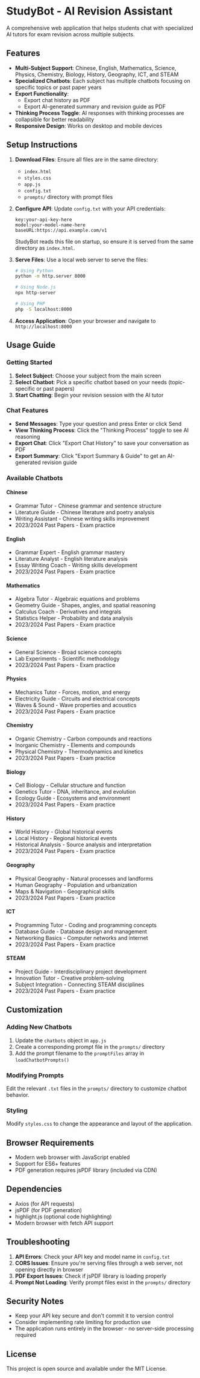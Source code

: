 # StudyBot - AI Revision Assistant

A comprehensive web application that helps students chat with specialized AI tutors for exam revision across multiple subjects.

## Features

- **Multi-Subject Support**: Chinese, English, Mathematics, Science, Physics, Chemistry, Biology, History, Geography, ICT, and STEAM
- **Specialized Chatbots**: Each subject has multiple chatbots focusing on specific topics or past paper years
- **Export Functionality**: 
  - Export chat history as PDF
  - Export AI-generated summary and revision guide as PDF
- **Thinking Process Toggle**: AI responses with thinking processes are collapsible for better readability
- **Responsive Design**: Works on desktop and mobile devices

## Setup Instructions

1. **Download Files**: Ensure all files are in the same directory:
   - `index.html`
   - `styles.css`
   - `app.js`
   - `config.txt`
   - `prompts/` directory with prompt files

2. **Configure API**: Update `config.txt` with your API credentials:
   ```
   key:your-api-key-here
   model:your-model-name-here
   baseURL:https://api.example.com/v1
   ```
   StudyBot reads this file on startup, so ensure it is served from the same directory as `index.html`.

3. **Serve Files**: Use a local web server to serve the files:
   ```bash
   # Using Python
   python -m http.server 8000
   
   # Using Node.js
   npx http-server
   
   # Using PHP
   php -S localhost:8000
   ```

4. **Access Application**: Open your browser and navigate to `http://localhost:8000`

## Usage Guide

### Getting Started
1. **Select Subject**: Choose your subject from the main screen
2. **Select Chatbot**: Pick a specific chatbot based on your needs (topic-specific or past papers)
3. **Start Chatting**: Begin your revision session with the AI tutor

### Chat Features
- **Send Messages**: Type your question and press Enter or click Send
- **View Thinking Process**: Click the "Thinking Process" toggle to see AI reasoning
- **Export Chat**: Click "Export Chat History" to save your conversation as PDF
- **Export Summary**: Click "Export Summary & Guide" to get an AI-generated revision guide

### Available Chatbots

#### Chinese
- Grammar Tutor - Chinese grammar and sentence structure
- Literature Guide - Chinese literature and poetry analysis
- Writing Assistant - Chinese writing skills improvement
- 2023/2024 Past Papers - Exam practice

#### English  
- Grammar Expert - English grammar mastery
- Literature Analyst - English literature analysis
- Essay Writing Coach - Writing skills development
- 2023/2024 Past Papers - Exam practice

#### Mathematics
- Algebra Tutor - Algebraic equations and problems
- Geometry Guide - Shapes, angles, and spatial reasoning
- Calculus Coach - Derivatives and integrals
- Statistics Helper - Probability and data analysis
- 2023/2024 Past Papers - Exam practice

#### Science
- General Science - Broad science concepts
- Lab Experiments - Scientific methodology
- 2023/2024 Past Papers - Exam practice

#### Physics
- Mechanics Tutor - Forces, motion, and energy
- Electricity Guide - Circuits and electrical concepts
- Waves & Sound - Wave properties and acoustics
- 2023/2024 Past Papers - Exam practice

#### Chemistry
- Organic Chemistry - Carbon compounds and reactions
- Inorganic Chemistry - Elements and compounds
- Physical Chemistry - Thermodynamics and kinetics
- 2023/2024 Past Papers - Exam practice

#### Biology
- Cell Biology - Cellular structure and function
- Genetics Tutor - DNA, inheritance, and evolution
- Ecology Guide - Ecosystems and environment
- 2023/2024 Past Papers - Exam practice

#### History
- World History - Global historical events
- Local History - Regional historical events
- Historical Analysis - Source analysis and interpretation
- 2023/2024 Past Papers - Exam practice

#### Geography
- Physical Geography - Natural processes and landforms
- Human Geography - Population and urbanization
- Maps & Navigation - Geographical skills
- 2023/2024 Past Papers - Exam practice

#### ICT
- Programming Tutor - Coding and programming concepts
- Database Guide - Database design and management
- Networking Basics - Computer networks and internet
- 2023/2024 Past Papers - Exam practice

#### STEAM
- Project Guide - Interdisciplinary project development
- Innovation Tutor - Creative problem-solving
- Subject Integration - Connecting STEAM disciplines
- 2023/2024 Past Papers - Exam practice

## Customization

### Adding New Chatbots
1. Update the `chatbots` object in `app.js`
2. Create a corresponding prompt file in the `prompts/` directory
3. Add the prompt filename to the `promptFiles` array in `loadChatbotPrompts()`

### Modifying Prompts
Edit the relevant `.txt` files in the `prompts/` directory to customize chatbot behavior.

### Styling
Modify `styles.css` to change the appearance and layout of the application.

## Browser Requirements

- Modern web browser with JavaScript enabled
- Support for ES6+ features
- PDF generation requires jsPDF library (included via CDN)

## Dependencies

- Axios (for API requests)
- jsPDF (for PDF generation)
- highlight.js (optional code highlighting)
- Modern browser with fetch API support

## Troubleshooting

1. **API Errors**: Check your API key and model name in `config.txt`
2. **CORS Issues**: Ensure you're serving files through a web server, not opening directly in browser
3. **PDF Export Issues**: Check if jsPDF library is loading properly
4. **Prompt Not Loading**: Verify prompt files exist in the `prompts/` directory

## Security Notes

- Keep your API key secure and don't commit it to version control
- Consider implementing rate limiting for production use
- The application runs entirely in the browser - no server-side processing required

## License

This project is open source and available under the MIT License.

